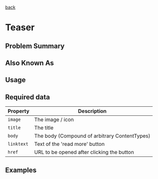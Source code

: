 [back](structural.md)
# Teaser

## Problem Summary

## Also Known As

## Usage

## Required data

Property | Description
------------ | -------------
`image` | The image / icon
`title` | The title
`body` | The body (Compound of arbitrary ContentTypes)
`linktext` | Text of the 'read more' button
`href` | URL to be opened after clicking the button

## Examples
